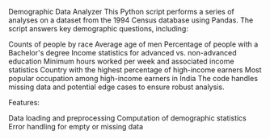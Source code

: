 Demographic Data Analyzer
This Python script performs a series of analyses on a dataset from the 1994 Census database using Pandas. The script answers key demographic questions, including:

Counts of people by race
Average age of men
Percentage of people with a Bachelor's degree
Income statistics for advanced vs. non-advanced education
Minimum hours worked per week and associated income statistics
Country with the highest percentage of high-income earners
Most popular occupation among high-income earners in India
The code handles missing data and potential edge cases to ensure robust analysis.

Features:

Data loading and preprocessing
Computation of demographic statistics
Error handling for empty or missing data
